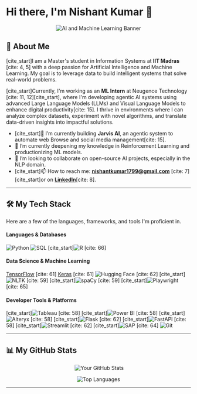 # Hi there, I'm Nishant Kumar 👋

<p align="center">
  <img src="https://raw.githubusercontent.com/nishantkumar1799/nishantkumar1799/main/banner.png" alt="AI and Machine Learning Banner">
</p>

## 🚀 About Me

[cite_start]I am a Master's student in Information Systems at **IIT Madras** [cite: 4, 5] with a deep passion for Artificial Intelligence and Machine Learning. My goal is to leverage data to build intelligent systems that solve real-world problems.

[cite_start]Currently, I'm working as an **ML Intern** at Neugence Technology [cite: 11, 12][cite_start], where I'm developing agentic AI systems using advanced Large Language Models (LLMs) and Visual Language Models to enhance digital productivity[cite: 15]. I thrive in environments where I can analyze complex datasets, experiment with novel algorithms, and translate data-driven insights into impactful solutions.

- [cite_start]🔭 I’m currently building **Jarvis AI**, an agentic system to automate web Browse and social media management[cite: 15].
- 🌱 I’m currently deepening my knowledge in Reinforcement Learning and productionizing ML models.
- 👯 I’m looking to collaborate on open-source AI projects, especially in the NLP domain.
- [cite_start]📫 How to reach me: **nishantkumar1799@gmail.com** [cite: 7] [cite_start]or on [**LinkedIn**](https://linkedin.com/in/nishant-kumar-7b5209191/)[cite: 8].

---

## 🛠️ My Tech Stack

Here are a few of the languages, frameworks, and tools I'm proficient in.

#### Languages & Databases
![Python](https://img.shields.io/badge/python-3670A0?style=for-the-badge&logo=python&logoColor=ffdd54)
![SQL](https://img.shields.io/badge/sql-%23005C84.svg?style=for-the-badge&logo=sql&logoColor=white)
[cite_start]![R](https://img.shields.io/badge/r-%23276DC3.svg?style=for-the-badge&logo=r&logoColor=white) [cite: 66]

#### Data Science & Machine Learning
[TensorFlow](https://img.shields.io/badge/TensorFlow-%23FF6F00.svg?style=for-the-badge&logo=TensorFlow&logoColor=white) [cite: 61]
[Keras](https://img.shields.io/badge/Keras-%23D00000.svg?style=for-the-badge&logo=Keras&logoColor=white) [cite: 61]
![Hugging Face](https://img.shields.io/badge/%F0%9F%A4%97%20Hugging%20Face-blue?style=for-the-badge) [cite: 62]
[cite_start]![NLTK](https://img.shields.io/badge/NLTK-306998?style=for-the-badge) [cite: 59]
[cite_start]![spaCy](https://img.shields.io/badge/spaCy-09a3d5?style=for-the-badge&logo=spaCy&logoColor=white) [cite: 59]
[cite_start]![Playwright](https://img.shields.io/badge/Playwright-2EAD33?style=for-the-badge&logo=Playwright&logoColor=white) [cite: 65]

#### Developer Tools & Platforms
[cite_start]![Tableau](https://img.shields.io/badge/tableau-%23E97627.svg?style=for-the-badge&logo=tableau&logoColor=white) [cite: 58]
[cite_start]![Power BI](https://img.shields.io/badge/power%20bi-F2C811?style=for-the-badge&logo=powerbi&logoColor=black) [cite: 58]
[cite_start]![Alteryx](https://img.shields.io/badge/Alteryx-0078C9?style=for-the-badge&logo=Alteryx&logoColor=white) [cite: 58]
[cite_start]![Flask](https://img.shields.io/badge/flask-%23000.svg?style=for-the-badge&logo=flask&logoColor=white) [cite: 62]
[cite_start]![FastAPI](https://img.shields.io/badge/FastAPI-005571?style=for-the-badge) [cite: 58]
[cite_start]![Streamlit](https://img.shields.io/badge/Streamlit-FF4B4B?style=for-the-badge&logo=Streamlit&logoColor=white) [cite: 62]
[cite_start]![SAP](https://img.shields.io/badge/SAP-008FD3?style=for-the-badge&logo=sap&logoColor=white) [cite: 64]
![Git](https://img.shields.io/badge/git-%23F05033.svg?style=for-the-badge&logo=git&logoColor=white)

---

## 📊 My GitHub Stats

<p align="center">
  &nbsp;<img align="center" src="https://github-readme-stats.vercel.app/api?username=CHIKU1799&show_icons=true&theme=tokyonight&rank_icon=github" alt="Your GitHub Stats" />
</p>
<p align="center">
  <img align="center" src="https://github-readme-stats.vercel.app/api/top-langs/?username=CHIKU1799&layout=compact&theme=tokyonight" alt="Top Languages" />
</p>

---

